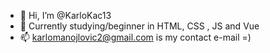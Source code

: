 - 👋 Hi, I’m @KarloKac13
- 🌱 Currently studying/beginner in HTML, CSS , JS and Vue
- 📫 karlomanojlovic2@gmail.com is my contact e-mail =)

<!---
KarloKac13/KarloKac13 is a ✨ special ✨ repository because its `README.md` (this file) appears on your GitHub profile.
You can click the Preview link to take a look at your changes.
--->
